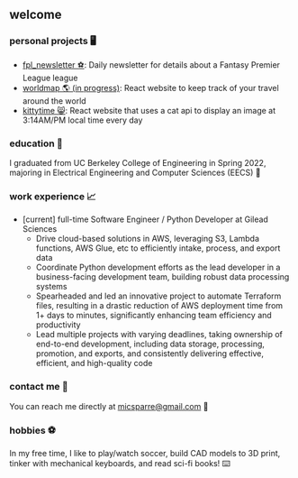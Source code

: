 ## welcome

### personal projects 🖥️

- [fpl_newsletter ⚽️](https://github.com/micsparre/fpl_newsletter): Daily newsletter for details about a Fantasy Premier League league
- [worldmap 🌎 (in progress)](https://micsparre.github.io/worldmap): React website to keep track of your travel around the world
- [kittytime 😸](https://micsparre.github.io/kittytime): React website that uses a cat api to display an image at 3:14AM/PM local time every day

### education 📖

I graduated from UC Berkeley College of Engineering in Spring 2022, majoring in Electrical Engineering and Computer Sciences (EECS) 🐻

### work experience 📈

- [current] full-time Software Engineer / Python Developer at Gilead Sciences
  - Drive cloud-based solutions in AWS, leveraging S3, Lambda functions, AWS Glue, etc to efficiently intake, process, and export data
  - Coordinate Python development efforts as the lead developer in a business-facing development team, building robust data processing systems
  - Spearheaded and led an innovative project to automate Terraform files, resulting in a drastic reduction of AWS deployment time from 1+ days to   minutes, significantly enhancing team efficiency and productivity
  - Lead multiple projects with varying deadlines, taking ownership of end-to-end development, including data storage, processing, promotion, and exports, and consistently delivering effective, efficient, and high-quality code
  
### contact me 📲

You can reach me directly at micsparre@gmail.com 📧

### hobbies ⚽️

In my free time, I like to play/watch soccer, build CAD models to 3D print, tinker with mechanical keyboards, and read sci-fi books! ⌨️
